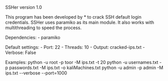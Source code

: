 SSHer version 1.0


This program has been developed by * to crack SSH default login credentials. SSHer uses paramiko as its main module. It also works with multithreading to speed the process. 

Dependencies:
	- paramiko

Default settings:
	- Port: 22
	- Threads: 10
	- Output: cracked-ips.txt
	- Verbose: False

Examples:
	python -u root -p toor -M ips.txt -t 20
	python -u usernames.txt -p passwords.txt -M ips.txt -o kaliMachines.txt
	python -u admin -p admin -M ips.txt --verbose --port=1000


